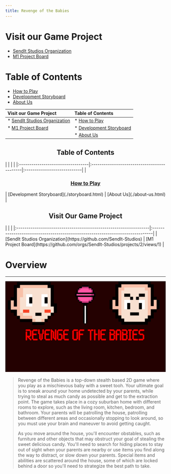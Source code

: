 ```yaml
---
title: Revenge of the Babies
---
```


# Visit our Game Project

* [SendIt Studios Organization](https://github.com/SendIt-Studios)
* [M1 Project Board](https://github.com/orgs/SendIt-Studios/projects/2/views/1)

# Table of Contents

* [How to Play](./how-to-play.html)
* [Development Storyboard](./storyboard.html)
* [About Us](./about-us.html)

| Visit our Game Project                                                          | Table of Contents                            |
|:--------------------------------------------------------------------------------|:---------------------------------------------|
| * [SendIt Studios Organization](https://github.com/SendIt-Studios)              | * [How to Play](./how-to-play.html)          |
| * [M1 Project Board](https://github.com/orgs/SendIt-Studios/projects/2/views/1) | * [Development Storyboard](./storyboard.html)|
|                                                                                 | * [About Us](./about-us.html)                |

<h2 style="text-align:center">Table of Contents</h2>
|                                   |                                             |                             |
|:----------------------------------|:--------------------------------------------|:----------------------------|
| <h3 style="text-align:center"> <a href="https://sendit-studios.github.io/how-to-play.html">How to Play</a> </h3> | [Development Storyboard](./storyboard.html) | [About Us](./about-us.html) |


<h2 style="text-align:center">Visit Our Game Project</h2>
|                                                                  |                                                                               |
|:-----------------------------------------------------------------|:------------------------------------------------------------------------------|
| [SendIt Studios Organization](https://github.com/SendIt-Studios) | [M1 Project Board](https://github.com/orgs/SendIt-Studios/projects/2/views/1) |


# Overview

* * *

<img class="ui left floated image" src="public/images/titlescreen.jpg"> 

> Revenge of the Babies is a top-down stealth based 2D game where you play as a mischievous baby with a sweet tooh. Your ultimate goal is to sneak around your home undetected by your parents, while trying to steal as much candy as possible and get to the extraction point. The game takes place in a cozy suburban home with different rooms to explore, such as the living room, kitchen, bedroom, and bathroom. Your parents will be patrolling the house, patrolling between different areas and occasionally stopping to look around, so you must use your brain and maneuver to avoid getting caught.
> 
> As you move around the house, you'll encounter obstables, such as furniture and other objects that may obstruct your goal of stealing the sweet delicious candy. You'll need to search for hiding places to stay out of sight when your parents are nearby or use items you find along the way to distract, or slow down your parents. Special items and abilities are scattered around the house, some of which are locked behind a door so you'll need to strategize the best path to take.
